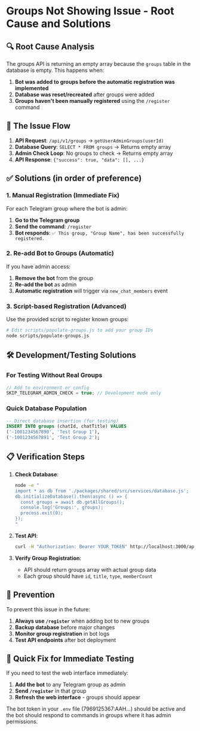 # Groups Not Showing Issue - Root Cause and Solutions

## 🔍 Root Cause Analysis

The groups API is returning an empty array because the `groups` table in the database is empty. This happens when:

1. **Bot was added to groups before the automatic registration was implemented**
2. **Database was reset/recreated** after groups were added
3. **Groups haven't been manually registered** using the `/register` command

## 🎯 The Issue Flow

1. **API Request**: `/api/v1/groups` → `getUserAdminGroups(userId)`
2. **Database Query**: `SELECT * FROM groups` → Returns empty array
3. **Admin Check Loop**: No groups to check → Returns empty array
4. **API Response**: `{"success": true, "data": [], ...}`

## ✅ Solutions (in order of preference)

### 1. **Manual Registration (Immediate Fix)**

For each Telegram group where the bot is admin:

1. **Go to the Telegram group**
2. **Send the command**: `/register`
3. **Bot responds**: `✅ This group, "Group Name", has been successfully registered.`

### 2. **Re-add Bot to Groups (Automatic)**

If you have admin access:

1. **Remove the bot** from the group
2. **Re-add the bot** as admin
3. **Automatic registration** will trigger via `new_chat_members` event

### 3. **Script-based Registration (Advanced)**

Use the provided script to register known groups:

```bash
# Edit scripts/populate-groups.js to add your group IDs
node scripts/populate-groups.js
```

## 🛠️ Development/Testing Solutions

### For Testing Without Real Groups

```javascript
// Add to environment or config
SKIP_TELEGRAM_ADMIN_CHECK = true; // Development mode only
```

### Quick Database Population

```sql
-- Direct database insertion (for testing)
INSERT INTO groups (chatId, chatTitle) VALUES
('-1001234567890', 'Test Group 1'),
('-1001234567891', 'Test Group 2');
```

## 📋 Verification Steps

1. **Check Database**:

   ```bash
   node -e "
   import * as db from './packages/shared/src/services/database.js';
   db.initializeDatabase().then(async () => {
     const groups = await db.getAllGroups();
     console.log('Groups:', groups);
     process.exit(0);
   });
   "
   ```

2. **Test API**:

   ```bash
   curl -H "Authorization: Bearer YOUR_TOKEN" http://localhost:3000/api/v1/groups
   ```

3. **Verify Group Registration**:
   - API should return groups array with actual group data
   - Each group should have `id`, `title`, `type`, `memberCount`

## 🔧 Prevention

To prevent this issue in the future:

1. **Always use `/register`** when adding bot to new groups
2. **Backup database** before major changes
3. **Monitor group registration** in bot logs
4. **Test API endpoints** after bot deployment

## 📝 Quick Fix for Immediate Testing

If you need to test the web interface immediately:

1. **Add the bot** to any Telegram group as admin
2. **Send `/register`** in that group
3. **Refresh the web interface** - groups should appear

The bot token in your `.env` file (7969125367:AAH...) should be active and the bot should respond to commands in groups where it has admin permissions.
